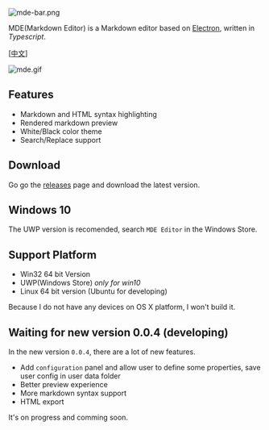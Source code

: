 ![mde-bar.png](https://ooo.0o0.ooo/2017/02/14/58a31a1041cf4.png)

MDE(Markdown Editor) is a Markdown editor based on [Electron](http://electron.atom.io/), written in *Typescript*.

\[[中文](./CN_README.md)\]

![mde.gif](https://ooo.0o0.ooo/2017/02/08/589af9da2cae8.gif)

## Features

- Markdown and HTML syntax highlighting
- Rendered markdown preview
- White/Black color theme
- Search/Replace support

## Download

Go go the [releases](https://github.com/ChannelOne/MDE/releases) page and download the latest version. 

## Windows 10

The UWP version is recomended, search `MDE Editor` in the Windows Store.

## Support Platform

- Win32 64 bit Version
- UWP(Windows Store) *only for win10*
- Linux 64 bit version (Ubuntu for developing)

Because I do not have any devices on OS X platform, I won't build it.

## Waiting for new version 0.0.4 (developing)

In the new version `0.0.4`, there are a lot of new features.

- Add `configuration` panel and allow user to define some properties, save user config in user data folder
- Better preview experience
- More markdown syntax support
- HTML export

It's on progress and comming soon.
